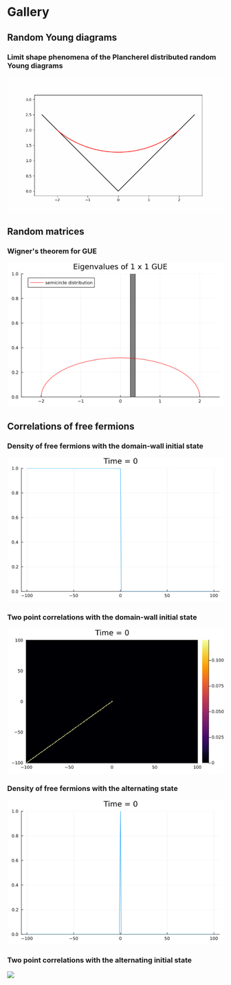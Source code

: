 # Gallery

## Random Young diagrams

### Limit shape phenomena of the Plancherel distributed random Young diagrams

![](plancherel_growth.gif)

## Random matrices

### Wigner's theorem for GUE

![](GUE_Wigner_semicircular_law.gif)

## Correlations of free fermions

### Density of free fermions with the domain-wall initial state

![](densities_time_evolution2.gif)

### Two point correlations with the domain-wall initial state

![](time_growth_two_pt_correlations_100x100_cs012.gif)

### Density of free fermions with the alternating state

![](densities_time_evolution_alt_2.gif)

### Two point correlations with the alternating initial state

![](time_growth_two_pt_correlations_alt.gif)
